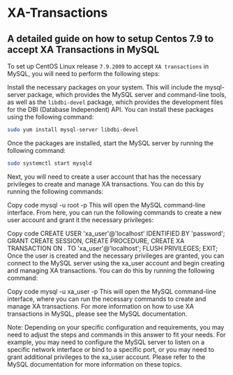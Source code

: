 # XA-Transactions

## A detailed guide on how to setup Centos 7.9 to accept XA Transactions in MySQL

To set up CentOS Linux release `7.9.2009` to accept `XA transactions` in MySQL, you will need to perform the following steps:

Install the necessary packages on your system. This will include the mysql-server package, which provides the MySQL server and command-line tools, as well as the `libdbi-devel` package, which provides the development files for the DBI (Database Independent) API. You can install these packages using the following command:

```bash
sudo yum install mysql-server libdbi-devel
```

Once the packages are installed, start the MySQL server by running the following command:

```bash
sudo systemctl start mysqld
```

Next, you will need to create a user account that has the necessary privileges to create and manage XA transactions. You can do this by running the following commands:

Copy code
mysql -u root -p
This will open the MySQL command-line interface. From here, you can run the following commands to create a new user account and grant it the necessary privileges:

Copy code
CREATE USER 'xa_user'@'localhost' IDENTIFIED BY 'password';
GRANT CREATE SESSION, CREATE PROCEDURE, CREATE XA TRANSACTION ON *.* TO 'xa_user'@'localhost';
FLUSH PRIVILEGES;
EXIT;
Once the user is created and the necessary privileges are granted, you can connect to the MySQL server using the xa_user account and begin creating and managing XA transactions. You can do this by running the following command:

Copy code
mysql -u xa_user -p
This will open the MySQL command-line interface, where you can run the necessary commands to create and manage XA transactions. For more information on how to use XA transactions in MySQL, please see the MySQL documentation.

Note: Depending on your specific configuration and requirements, you may need to adjust the steps and commands in this answer to fit your needs. For example, you may need to configure the MySQL server to listen on a specific network interface or bind to a specific port, or you may need to grant additional privileges to the xa_user account. Please refer to the MySQL documentation for more information on these topics.
